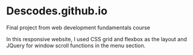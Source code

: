 # Descodes.github.io
Final project from web development fundamentals course

In this responsive website, I used CSS grid and flexbox as the layout and JQuery for window scroll functions in the menu section.
